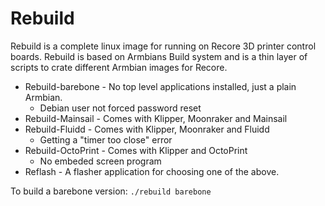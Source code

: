 # Rebuild

Rebuild is a complete linux image for running on Recore 3D printer control boards.
Rebuild is based on Armbians Build system and is a thin layer of scripts to crate different 
Armbian images for Recore. 
* Rebuild-barebone - No top level applications installed, just a plain Armbian. 
    - Debian user not forced password reset
* Rebuild-Mainsail - Comes with Klipper, Moonraker and Mainsail
* Rebuild-Fluidd - Comes with Klipper, Moonraker and Fluidd
    - Getting a "timer too close" error
* Rebuild-OctoPrint - Comes with Klipper and OctoPrint
    - No embeded screen program
* Reflash - A flasher application for choosing one of the above. 

To build a barebone version:
`./rebuild barebone`

